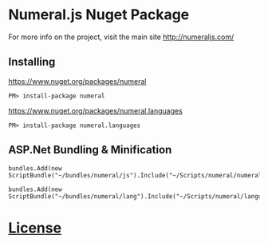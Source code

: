 Numeral.js Nuget Package
================

For more info on the project, visit the main site http://numeraljs.com/

Installing
----------
https://www.nuget.org/packages/numeral

`PM> install-package numeral`

https://www.nuget.org/packages/numeral.languages

`PM> install-package numeral.languages`

ASP.Net Bundling & Minification
----------

    bundles.Add(new ScriptBundle("~/bundles/numeral/js").Include("~/Scripts/numeral/numeral.js"));

    bundles.Add(new ScriptBundle("~/bundles/numeral/lang").Include("~/Scripts/numeral/languages.js"));

[License](LICENSE.txt)
==================
